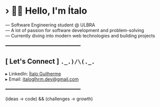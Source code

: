 # › 👋😊 Hello, I'm Ítalo

— Software Engineering student @ ULBRA  
— A lot of passion for software development and problem-solving  
— Currently diving into modern web technologies and building projects

━━━━━━━━━━━━━━━━━━━━━━━━━━━━

## [ Let's Connect ] `._.)/\(._.`

▸ LinkedIn: [Ítalo Guilherme](https://www.linkedin.com/in/%C3%ADtalo-guilherme/)  
▸ Email: italoglhrm.dev@gmail.com 

━━━━━━━━━━━━━━━━━━━━━━━━━━━━

(ideas -> code) && (challenges -> growth)
